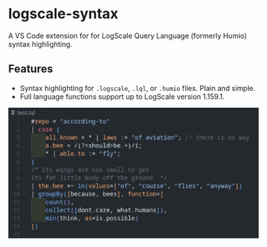 # logscale-syntax

A VS Code extension for for LogScale Query Language (formerly Humio) syntax highlighting.

## Features

- Syntax highlighting for `.logscale`, `.lql`, or `.humio` files. Plain and simple.
- Full language functions support up to LogScale version 1.159.1.

![screenshot](images/demo_github_dark.png)
